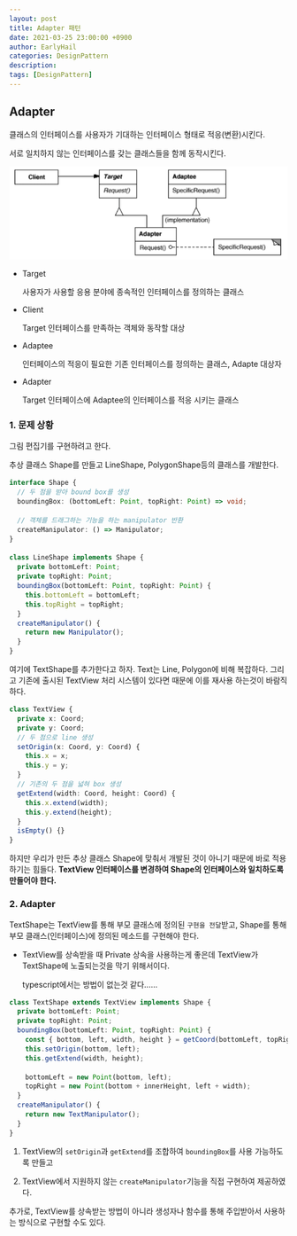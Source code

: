 ```yaml
---
layout: post
title: Adapter 패턴
date: 2021-03-25 23:00:00 +0900
author: EarlyHail
categories: DesignPattern
description:
tags: [DesignPattern]
---
```


## Adapter

클래스의 인터페이스를 사용자가 기대하는 인터페이스 형태로 적응(변환)시킨다.

서로 일치하지 않는 인터페이스를 갖는 클래스들을 함께 동작시킨다.

![adapter](/assets/posts/DesignPattern/Adapter/img1.png)

- Target

  사용자가 사용할 응용 분야에 종속적인 인터페이스를 정의하는 클래스

- Client

  Target 인터페이스를 만족하는 객체와 동작할 대상

- Adaptee

  인터페이스의 적응이 필요한 기존 인터페이스를 정의하는 클래스, Adapte 대상자

- Adapter

  Target 인터페이스에 Adaptee의 인터페이스를 적응 시키는 클래스

### 1. 문제 상황

그림 편집기를 구현하려고 한다.

추상 클래스 Shape를 만들고 LineShape, PolygonShape등의 클래스를 개발한다.

```typescript
interface Shape {
  // 두 점을 받아 bound box를 생성
  boundingBox: (bottomLeft: Point, topRight: Point) => void;

  // 객체를 드래그하는 기능을 하는 manipulator 반환
  createManipulator: () => Manipulator;
}

class LineShape implements Shape {
  private bottomLeft: Point;
  private topRight: Point;
  boundingBox(bottomLeft: Point, topRight: Point) {
    this.bottomLeft = bottomLeft;
    this.topRight = topRight;
  }
  createManipulator() {
    return new Manipulator();
  }
}
```

여기에 TextShape를 추가한다고 하자. Text는 Line, Polygon에 비해 복잡하다. 그리고 기존에 출시된 TextView 처리 시스템이 있다면 때문에 이를 재사용 하는것이 바람직하다.

```typescript
class TextView {
  private x: Coord;
  private y: Coord;
  // 두 점으로 line 생성
  setOrigin(x: Coord, y: Coord) {
    this.x = x;
    this.y = y;
  }
  // 기존의 두 점을 넓혀 box 생성
  getExtend(width: Coord, height: Coord) {
    this.x.extend(width);
    this.y.extend(height);
  }
  isEmpty() {}
}
```

하지만 우리가 만든 추상 클래스 Shape에 맞춰서 개발된 것이 아니기 때문에 바로 적용하기는 힘들다. **TextView 인터페이스를 변경하여 Shape의 인터페이스와 일치하도록 만들어야 한다.**

### 2. Adapter

TextShape는 TextView를 통해 부모 클래스에 정의된 `구현을 전달`받고, Shape를 통해 부모 클래스(인터페이스)에 정의된 메소드를 구현해야 한다.

- TextView를 상속받을 때 Private 상속을 사용하는게 좋은데 TextView가 TextShape에 노출되는것을 막기 위해서이다.

  typescript에서는 방법이 없는것 같다......

```typescript
class TextShape extends TextView implements Shape {
  private bottomLeft: Point;
  private topRight: Point;
  boundingBox(bottomLeft: Point, topRight: Point) {
    const { bottom, left, width, height } = getCoord(bottomLeft, topRight);
    this.setOrigin(bottom, left);
    this.getExtend(width, height);

    bottomLeft = new Point(bottom, left);
    topRight = new Point(bottom + innerHeight, left + width);
  }
  createManipulator() {
    return new TextManipulator();
  }
}
```

1. TextView의 `setOrigin`과 `getExtend`를 조합하여 `boundingBox`를 사용 가능하도록 만들고

2. TextView에서 지원하지 않는 `createManipulator`기능을 직접 구현하여 제공하였다.

추가로, TextView를 상속받는 방법이 아니라 생성자나 함수를 통해 주입받아서 사용하는 방식으로 구현할 수도 있다.
